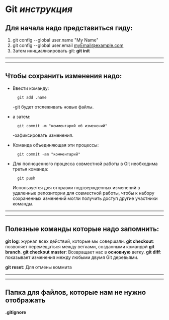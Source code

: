 # Git _инструкция_

## Для начала надо представиться гиду:
1. git config --global user.name "My Name"
2. git config --global user.email myEmail@example.com
3. Затем инициализировать git:
**git init**
***
***
## Чтобы сохранить изменения надо:
* Ввести команду: 

        git add .name 
    -git будет отслеживать новые файлы.

* а затем: 

        git commit -m "комментарий об изменений"
    -зафиксировать изменения.
* Команда объединяющая эти процессы:

        git commit -am "комментарий"
        
* Для полноценного процесса совместной работы в Git необходима третья команда: 

        git push

    Используется для отправки подтвержденных изменений 
    в удаленные репозитории для совместной работы, 
    чтобы к набору сохраненных изменений могли получить доступ 
    другие участники команды.

***
***
## Полезные команды которые надо запомнить:
**git log**: журнал всех действий, которые мы совершали.
**git checkout**: позволяет перемещаться между ветками, созданными командой **git branch**.
**git checkout master**: Возвращает нас в **основную** ветку.
__git diff__: показывает изменения между любыми двумя Git деревьями.

__git reset__: Для отмены коммита
***
***
## Папка для файлов, которые нам не нужно  отображать
**.gitignore**
